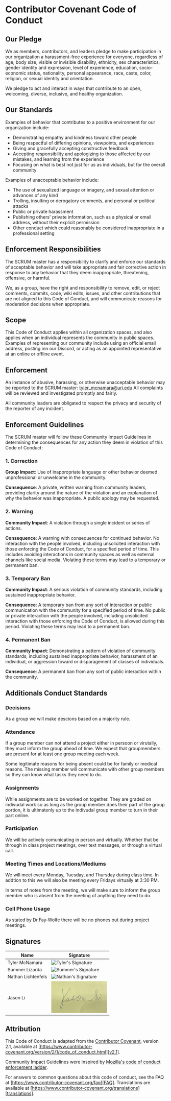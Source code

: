 
# Contributor Covenant Code of Conduct

## Our Pledge

We as members, contributors, and leaders pledge to make participation in our organization a harassment-free experience for everyone, regardless of age, body
size, visible or invisible disability, ethnicity, sex characteristics, gender identity and expression, level of experience, education, socio-economic status,
nationality, personal appearance, race, caste, color, religion, or sexual identity and orientation.

We pledge to act and interact in ways that contribute to an open, welcoming, diverse, inclusive, and healthy organization.

## Our Standards

Examples of behavior that contributes to a positive environment for our organization include:

* Demonstrating empathy and kindness toward other people
* Being respectful of differing opinions, viewpoints, and experiences
* Giving and gracefully accepting constructive feedback
* Accepting responsibility and apologizing to those affected by our mistakes, and learning from the experience
* Focusing on what is best not just for us as individuals, but for the overall community

Examples of unacceptable behavior include:

* The use of sexualized language or imagery, and sexual attention or advances of any kind
* Trolling, insulting or derogatory comments, and personal or political attacks
* Public or private harassment
* Publishing others' private information, such as a physical or email address, without their explicit permission
* Other conduct which could reasonably be considered inappropriate in a professional setting

## Enforcement Responsibilities

The SCRUM master has a responsibility to clarify and enforce our standards of acceptable behavior and will take appropriate and fair corrective action in response to any behavior that they deem inappropriate, threatening, offensive, or harmful.

We, as a group, have the right and responsibility to remove, edit, or reject comments, commits, code, wiki edits, issues, and other contributions that are not aligned to this Code of Conduct, and will communicate reasons for moderation decisions when appropriate.

## Scope

This Code of Conduct applies within all organization spaces, and also applies when an individual represents the community in public spaces. Examples of representing our community include using an official email address, posting inn our Discord, or acting as an appointed representative at an online or offline event.

## Enforcement

An instance of abusive, harassing, or otherwise unacceptable behavior may be reported to the SCRUM master:
tyler_mcnamara@uri.edu
All complaints will be reviewed and investigated promptly and fairly.

All community leaders are obligated to respect the privacy and security of the reporter of any incident.

## Enforcement Guidelines

The SCRUM master will follow these Community Impact Guidelines in determining the consequences for any action they deem in violation of this Code of Conduct:

### 1. Correction

**Group Impact**: Use of inappropriate language or other behavior deemed unprofessional or unwelcome in the community.

**Consequence**: A private, written warning from community leaders, providing clarity around the nature of the violation and an explanation of why the behavior was inappropriate. A public apology may be requested.

### 2. Warning

**Community Impact**: A violation through a single incident or series of actions.

**Consequence**: A warning with consequences for continued behavior. No interaction with the people involved, including unsolicited interaction with
those enforcing the Code of Conduct, for a specified period of time. This includes avoiding interactions in community spaces as well as external channels
like social media. Violating these terms may lead to a temporary or permanent ban.

### 3. Temporary Ban

**Community Impact**: A serious violation of community standards, including sustained inappropriate behavior.

**Consequence**: A temporary ban from any sort of interaction or public communication with the community for a specified period of time. No public or
private interaction with the people involved, including unsolicited interaction with those enforcing the Code of Conduct, is allowed during this period. Violating these terms may lead to a permanent ban.

### 4. Permanent Ban

**Community Impact**: Demonstrating a pattern of violation of community standards, including sustained inappropriate behavior, harassment of an individual, or aggression toward or disparagement of classes of individuals.

**Consequence**: A permanent ban from any sort of public interaction within the community.

## Additionals Conduct Standards

### Decisions 
As a group we will make descions based on a majority rule.

### Attendance 
If a group member can not attend a project either in persoon or virutally, they must inform the group ahead of time. We expect that groupmembers are present for at least one group meeting each week.

Some legitimate reasons for being absent could be for family or medical reasons. The missing member will communicate with other group members so they can know what tasks they need to do.

### Assignments 
While assignments are to be worked on together. They are graded on indivudal work so as long as the group member does their part of the group portion, it is ultimatenly up to the indivudal group member to turn in their part online.

### Participation 
We will be actively comunicating in person and virtually.  Whether that be through in class project meetings, over text messages, or through a virtual call. 

### Meeting Times and Locations/Mediums 
We will meet every Monday, Tuesday, and Thursday during class time.  In addtion to this we will also be meeting every Fridays virtually at 3:30 PM.

In terms of notes from the meeting, we will make sure to inform the group member who is absent from the meeting of anything they need to do.

### Cell Phone Usage
As stated by Dr.Fay-Wolfe there will be no phones out during project meetings.

## Signatures
Name | Signature
------------- | -------------
Tyler McNamara | <img src="https://t3.ftcdn.net/jpg/02/48/42/64/360_F_248426448_NVKLywWqArG2ADUxDq6QprtIzsF82dMF.jpg" alt="Tyler's Signature" height="100"/>
Summer Lizarda | <img src="https://t3.ftcdn.net/jpg/02/48/42/64/360_F_248426448_NVKLywWqArG2ADUxDq6QprtIzsF82dMF.jpg" alt="Summer's Signature" height="100"/>
Nathan Lichtenfels | <img src="https://t3.ftcdn.net/jpg/02/48/42/64/360_F_248426448_NVKLywWqArG2ADUxDq6QprtIzsF82dMF.jpg" alt="Nathan's Signature" height="100"/>
Jason Li | <img src="signatures/jasonli_signature.jpg" alt="Jason's Signature" height="100"/>

## Attribution

This Code of Conduct is adapted from the [Contributor Covenant][homepage],
version 2.1, available at
[https://www.contributor-covenant.org/version/2/1/code_of_conduct.html][v2.1].

Community Impact Guidelines were inspired by
[Mozilla's code of conduct enforcement ladder][Mozilla CoC].

For answers to common questions about this code of conduct, see the FAQ at
[https://www.contributor-covenant.org/faq][FAQ]. Translations are available at
[https://www.contributor-covenant.org/translations][translations].

[homepage]: https://www.contributor-covenant.org
[v2.1]: https://www.contributor-covenant.org/version/2/1/code_of_conduct.html
[Mozilla CoC]: https://github.com/mozilla/diversity
[FAQ]: https://www.contributor-covenant.org/faq
[translations]: https://www.contributor-covenant.org/translations

